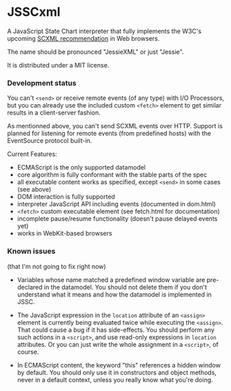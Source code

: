 JSSCxml
=======

A JavaScript State Chart interpreter that fully implements the W3C's upcoming [SCXML recommendation](http://www.w3.org/TR/scxml/) in Web browsers.

The name should be pronounced "JessieXML" or just "Jessie".

It is distributed under a MIT license.


### Development status

You can't `<send>` or receive remote events (of any type) with I/O Processors, but you can already use the included custom `<fetch>` element to get similar results in a client-server fashion.

As mentionned above, you can't send SCXML events over HTTP. Support is planned for listening for remote events (from predefined hosts) with the EventSource protocol built-in.

Current Features:

- ECMAScript is the only supported datamodel
- core algorithm is fully conformant with the stable parts of the spec
- all executable content works as specified, except `<send>` in some cases (see above)
- DOM interaction is fully supported
- interpreter JavaScript API including events (documented in dom.html)
- `<fetch>` custom executable element (see fetch.html for documentation)
- incomplete pause/resume functionality (doesn't pause delayed events yet)
- works in WebKit-based browsers

### Known issues
(that I'm not going to fix right now)

- Variables whose name matched a predefined window variable are pre-declared in the datamodel. You should not delete them if you don't understand what it means and how the datamodel is implemented in JSSC.

- The JavaScript expression in the `location` attribute of an `<assign>` element is currently being evaluated twice while executing the `<assign>`. That could cause a bug if it has side-effects. You should perform any such actions in a `<script>`, and use read-only expressions in `location` attributes. Or you can just write the whole assignment in a `<script>`, of course.

- In ECMAScript content, the keyword "this" references a hidden window by default. You should only use it in constructors and object methods, never in a default context, unless you really know what you're doing.